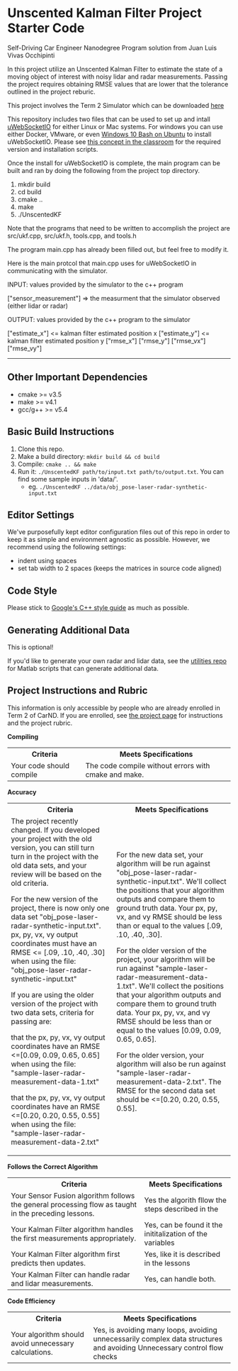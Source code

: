 # Unscented Kalman Filter Project Starter Code
Self-Driving Car Engineer Nanodegree Program solution from Juan Luis Vivas Occhipinti

In this project utilize an Unscented Kalman Filter to estimate the state of a moving object of interest with noisy lidar and radar measurements. Passing the project requires obtaining RMSE values that are lower that the tolerance outlined in the project reburic. 

This project involves the Term 2 Simulator which can be downloaded [here](https://github.com/udacity/self-driving-car-sim/releases)

This repository includes two files that can be used to set up and intall [uWebSocketIO](https://github.com/uWebSockets/uWebSockets) for either Linux or Mac systems. For windows you can use either Docker, VMware, or even [Windows 10 Bash on Ubuntu](https://www.howtogeek.com/249966/how-to-install-and-use-the-linux-bash-shell-on-windows-10/) to install uWebSocketIO. Please see [this concept in the classroom](https://classroom.udacity.com/nanodegrees/nd013/parts/40f38239-66b6-46ec-ae68-03afd8a601c8/modules/0949fca6-b379-42af-a919-ee50aa304e6a/lessons/f758c44c-5e40-4e01-93b5-1a82aa4e044f/concepts/16cf4a78-4fc7-49e1-8621-3450ca938b77) for the required version and installation scripts.

Once the install for uWebSocketIO is complete, the main program can be built and ran by doing the following from the project top directory.

1. mkdir build
2. cd build
3. cmake ..
4. make
5. ./UnscentedKF

Note that the programs that need to be written to accomplish the project are src/ukf.cpp, src/ukf.h, tools.cpp, and tools.h

The program main.cpp has already been filled out, but feel free to modify it.

Here is the main protcol that main.cpp uses for uWebSocketIO in communicating with the simulator.


INPUT: values provided by the simulator to the c++ program

["sensor_measurement"] => the measurment that the simulator observed (either lidar or radar)


OUTPUT: values provided by the c++ program to the simulator

["estimate_x"] <= kalman filter estimated position x
["estimate_y"] <= kalman filter estimated position y
["rmse_x"]
["rmse_y"]
["rmse_vx"]
["rmse_vy"]

---

## Other Important Dependencies

* cmake >= v3.5
* make >= v4.1
* gcc/g++ >= v5.4

## Basic Build Instructions

1. Clone this repo.
2. Make a build directory: `mkdir build && cd build`
3. Compile: `cmake .. && make`
4. Run it: `./UnscentedKF path/to/input.txt path/to/output.txt`. You can find
   some sample inputs in 'data/'.
    - eg. `./UnscentedKF ../data/obj_pose-laser-radar-synthetic-input.txt`

## Editor Settings

We've purposefully kept editor configuration files out of this repo in order to
keep it as simple and environment agnostic as possible. However, we recommend
using the following settings:

* indent using spaces
* set tab width to 2 spaces (keeps the matrices in source code aligned)

## Code Style

Please stick to [Google's C++ style guide](https://google.github.io/styleguide/cppguide.html) as much as possible.

## Generating Additional Data

This is optional!

If you'd like to generate your own radar and lidar data, see the
[utilities repo](https://github.com/udacity/CarND-Mercedes-SF-Utilities) for
Matlab scripts that can generate additional data.

## Project Instructions and Rubric

This information is only accessible by people who are already enrolled in Term 2
of CarND. If you are enrolled, see [the project page](https://classroom.udacity.com/nanodegrees/nd013/parts/40f38239-66b6-46ec-ae68-03afd8a601c8/modules/0949fca6-b379-42af-a919-ee50aa304e6a/lessons/c3eb3583-17b2-4d83-abf7-d852ae1b9fff/concepts/f437b8b0-f2d8-43b0-9662-72ac4e4029c1)
for instructions and the project rubric.

<b>Compiling</b>
<table>
	<tr>
		<th>Criteria</th>
		<th>Meets Specifications</th>
	</tr>
	<tr>
		<td>Your code should compile</td>
		<td>The code compile without errors with cmake and make.</td>
	</tr>
</table>


<b>Accuracy</b>
<table>
	<tr>
		<th>Criteria</th>
		<th>Meets Specifications</th>
	</tr>
	<tr>
		<td>The project recently changed. If you developed your project with the old version, you can still turn turn in the project with the old data sets, and your review will be based on the old criteria.

For the new version of the project, there is now only one data set "obj_pose-laser-radar-synthetic-input.txt". px, py, vx, vy output coordinates must have an RMSE <= [.09, .10, .40, .30] when using the file: "obj_pose-laser-radar-synthetic-input.txt"

If you are using the older version of the project with two data sets, criteria for passing are:

that the px, py, vx, vy output coordinates have an RMSE <=[0.09, 0.09, 0.65, 0.65] when using the file: "sample-laser-radar-measurement-data-1.txt"

that the px, py, vx, vy output coordinates have an RMSE <=[0.20, 0.20, 0.55, 0.55] when using the file: "sample-laser-radar-measurement-data-2.txt" </td>
		<td>For the new data set, your algorithm will be run against "obj_pose-laser-radar-synthetic-input.txt". We'll collect the positions that your algorithm outputs and compare them to ground truth data. Your px, py, vx, and vy RMSE should be less than or equal to the values [.09, .10, .40, .30].

For the older version of the project, your algorithm will be run against "sample-laser-radar-measurement-data-1.txt". We'll collect the positions that your algorithm outputs and compare them to ground truth data. Your px, py, vx, and vy RMSE should be less than or equal to the values [0.09, 0.09, 0.65, 0.65].

For the older version, your algorithm will also be run against "sample-laser-radar-measurement-data-2.txt". The RMSE for the second data set should be <=[0.20, 0.20, 0.55, 0.55].</td>
	</tr>
</table>

<b>Follows the Correct Algorithm</b>
<table>
	<tr>
		<th>Criteria</th>
		<th>Meets Specifications</th>
	</tr>
	<tr>
		<td>Your Sensor Fusion algorithm follows the general processing flow as taught in the preceding lessons.</td>
		<td>Yes the algorith fllow the steps described in the </td>
	</tr>
	<tr>
		<td>Your Kalman Filter algorithm handles the first measurements appropriately.</td>
		<td>Yes, can be found it the inititalization of the variables</td>
	</tr>
	<tr>
		<td>Your Kalman Filter algorithm first predicts then updates.</td>
		<td>Yes, like it is described in the lessons</td>
	</tr>
	<tr>
		<td>Your Kalman Filter can handle radar and lidar measurements.</td>
		<td>Yes, can handle both.</td>
	</tr>
</table>

<b>Code Efficiency</b>

<table>
	<tr>
		<th>Criteria</th>
		<th>Meets Specifications</th>
	</tr>
	<tr>
		<td>Your algorithm should avoid unnecessary calculations.</td>
		<td>Yes, is avoiding many loops, avoiding unnecessarily complex data structures and avoiding Unnecessary control flow checks</td>
	</tr>
</table>

